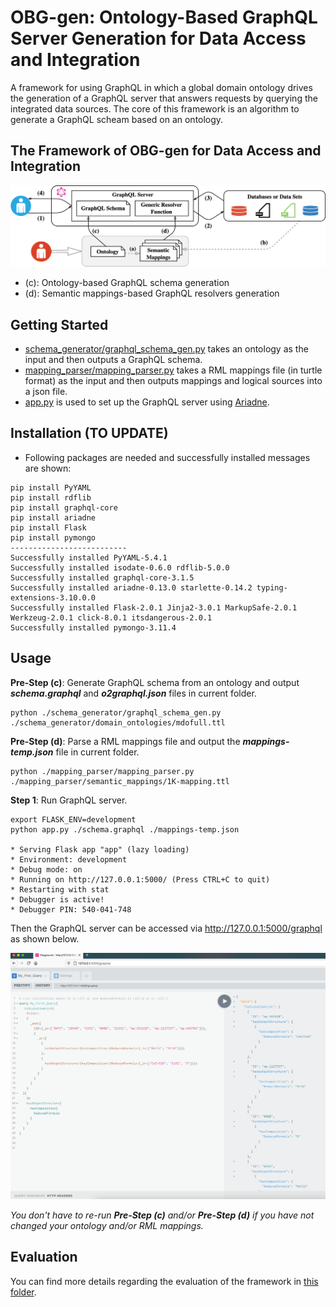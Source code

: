[//]: <img alt="OBG-gen Logo" align="left" src="https://LiUSemWeb.github.io/figures/OBG-gen/OBG-gen-icon.svg" width="15%" />

##
# OBG-gen: Ontology-Based GraphQL Server Generation for Data Access and Integration
A framework for using GraphQL in which a global domain ontology drives the generation of a GraphQL server that answers requests by querying the integrated data sources. The core of this framework is an algorithm to generate a GraphQL scheam based on an ontology.

## The Framework of OBG-gen for Data Access and Integration
![entities](https://github.com/LiUSemWeb/OBG-gen/blob/main/figures/OBG-gen-framework.png "The framework of OBG-gen")

* (c): Ontology-based GraphQL schema generation
* (d): Semantic mappings-based GraphQL resolvers generation


## Getting Started

* [schema_generator/graphql_schema_gen.py](https://github.com/LiUSemWeb/OBG-gen/blob/main/schema_generator/graphql_schema_gen.py) takes an ontology as the input and then outputs a GraphQL schema.
* [mapping_parser/mapping_parser.py](https://github.com/LiUSemWeb/OBG-gen/blob/main/mapping_parser/mapping_parser.py) takes a RML mappings file (in turtle format) as the input and then outputs mappings and logical sources into a json file.
* [app.py](https://github.com/LiUSemWeb/OBG-gen/blob/main/app.py) is used to set up the GraphQL server using [Ariadne](https://ariadnegraphql.org).


## Installation (TO UPDATE)

* Following packages are needed and successfully installed messages are shown:

[//]: # "python -m pip install \"graphql-core>=3\""
[//]: # "GraphQL-core 3 can be installed from PyPI using the built-in pip command:"
	
	pip install PyYAML
	pip install rdflib
    pip install graphql-core 
    pip install ariadne
    pip install Flask
    pip install pymongo
    --------------------------
    Successfully installed PyYAML-5.4.1
    Successfully installed isodate-0.6.0 rdflib-5.0.0
    Successfully installed graphql-core-3.1.5
    Successfully installed ariadne-0.13.0 starlette-0.14.2 typing-extensions-3.10.0.0
    Successfully installed Flask-2.0.1 Jinja2-3.0.1 MarkupSafe-2.0.1 Werkzeug-2.0.1 click-8.0.1 itsdangerous-2.0.1
    Successfully installed pymongo-3.11.4

## Usage
**Pre-Step (c)**: Generate GraphQL schema from an ontology and output _**schema.graphql**_ and _**o2graphql.json**_ files in current folder.


	python ./schema_generator/graphql_schema_gen.py ./schema_generator/domain_ontologies/mdofull.ttl

**Pre-Step (d)**: Parse a RML mappings file and output the _**mappings-temp.json**_ file in current folder.

	python ./mapping_parser/mapping_parser.py ./mapping_parser/semantic_mappings/1K-mapping.ttl

**Step 1**: Run GraphQL server.

	export FLASK_ENV=development
	python app.py ./schema.graphql ./mappings-temp.json

	* Serving Flask app "app" (lazy loading)
	* Environment: development
	* Debug mode: on
	* Running on http://127.0.0.1:5000/ (Press CTRL+C to quit)
	* Restarting with stat
	* Debugger is active!
	* Debugger PIN: 540-041-748

Then the GraphQL server can be accessed via http://127.0.0.1:5000/graphql as shown below.

![first_query](https://github.com/LiUSemWeb/OBG-gen/blob/main/figures/first_query.png "GraphQL query example")

*You don't have to re-run **Pre-Step (c)** and/or **Pre-Step (d)** if you have not changed your ontology and/or RML mappings.*

## Evaluation

You can find more details regarding the evaluation of the framework in [this folder](https://github.com/LiUSemWeb/OBG-gen/blob/main/evaluation/).
